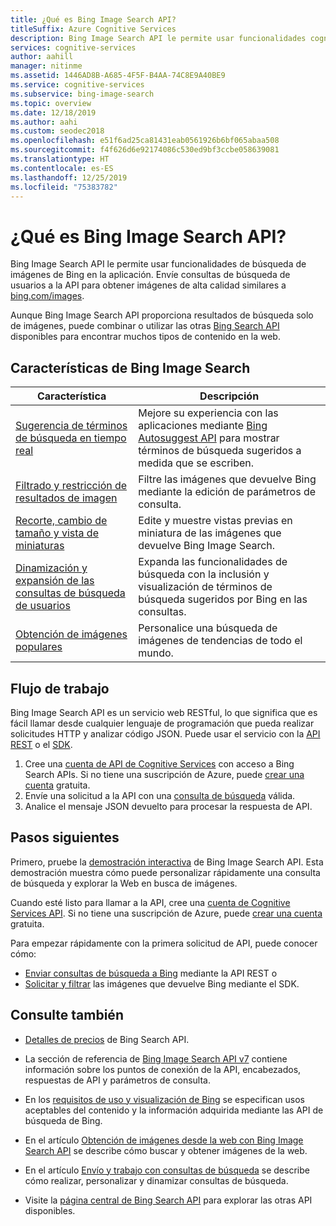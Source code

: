 ```yaml
---
title: ¿Qué es Bing Image Search API?
titleSuffix: Azure Cognitive Services
description: Bing Image Search API le permite usar funcionalidades cognitivas de búsqueda de imágenes de Bing en la aplicación. Envíe consultas de búsqueda de usuarios con la API para obtener y mostrar imágenes relacionadas y de alta calidad similares a Bing Images.
services: cognitive-services
author: aahill
manager: nitinme
ms.assetid: 1446AD8B-A685-4F5F-B4AA-74C8E9A40BE9
ms.service: cognitive-services
ms.subservice: bing-image-search
ms.topic: overview
ms.date: 12/18/2019
ms.author: aahi
ms.custom: seodec2018
ms.openlocfilehash: e51f6ad25ca81431eab0561926b6bf065abaa508
ms.sourcegitcommit: f4f626d6e92174086c530ed9bf3ccbe058639081
ms.translationtype: HT
ms.contentlocale: es-ES
ms.lasthandoff: 12/25/2019
ms.locfileid: "75383782"
---
```

# <a name="what-is-the-bing-image-search-api"></a>¿Qué es Bing Image Search API?

Bing Image Search API le permite usar funcionalidades de búsqueda de imágenes de Bing en la aplicación. Envíe consultas de búsqueda de usuarios a la API para obtener imágenes de alta calidad similares a [bing.com/images](https://www.bing.com/images).

Aunque Bing Image Search API proporciona resultados de búsqueda solo de imágenes, puede combinar o utilizar las otras [Bing Search API](../bing-web-search/bing-api-comparison.md) disponibles para encontrar muchos tipos de contenido en la web.

## <a name="bing-image-search-features"></a>Características de Bing Image Search

| Característica                                                                                                                                                                                 | Descripción                                                                                                                                                            |
|-----------------------------------------------------------------------------------------------------------------------------------------------------------------------------------------|------------------------------------------------------------------------------------------------------------------------------------------------------------------------|
| [Sugerencia de términos de búsqueda en tiempo real](https://docs.microsoft.com/azure/cognitive-services/bing-image-search/concepts/bing-image-search-sending-queries) | Mejore su experiencia con las aplicaciones mediante [Bing Autosuggest API](../bing-autosuggest/get-suggested-search-terms.md) para mostrar términos de búsqueda sugeridos a medida que se escriben. |
| [Filtrado y restricción de resultados de imagen](https://docs.microsoft.com/azure/cognitive-services/bing-image-search/concepts/bing-image-search-get-images)                       | Filtre las imágenes que devuelve Bing mediante la edición de parámetros de consulta.                                                                                                       |
| [Recorte, cambio de tamaño y vista de miniaturas](https://docs.microsoft.com/azure/cognitive-services/bing-web-search/resize-and-crop-thumbnails)                                                | Edite y muestre vistas previas en miniatura de las imágenes que devuelve Bing Image Search.                                                                                      |
| [Dinamización y expansión de las consultas de búsqueda de usuarios](https://docs.microsoft.com/azure/cognitive-services/bing-image-search/concepts/bing-image-search-sending-queries)               | Expanda las funcionalidades de búsqueda con la inclusión y visualización de términos de búsqueda sugeridos por Bing en las consultas.                                                                    |
| [Obtención de imágenes populares](https://review.docs.microsoft.com/azure/cognitive-services/bing-image-search/trending-images)                                                                     | Personalice una búsqueda de imágenes de tendencias de todo el mundo.                                                                                                          |

## <a name="workflow"></a>Flujo de trabajo

Bing Image Search API es un servicio web RESTful, lo que significa que es fácil llamar desde cualquier lenguaje de programación que pueda realizar solicitudes HTTP y analizar código JSON. Puede usar el servicio con la [API REST](https://docs.microsoft.com/azure/cognitive-services/bing-image-search/quickstarts/csharp?) o el [SDK](https://docs.microsoft.com/azure/cognitive-services/bing-image-search/image-search-sdk-quickstart).

1. Cree una [cuenta de API de Cognitive Services](https://docs.microsoft.com/azure/cognitive-services/cognitive-services-apis-create-account) con acceso a Bing Search APIs. Si no tiene una suscripción de Azure, puede [crear una cuenta](https://azure.microsoft.com/try/cognitive-services/?api=bing-web-search-api) gratuita.
2. Envíe una solicitud a la API con una [consulta de búsqueda](https://docs.microsoft.com/azure/cognitive-services/bing-image-search/concepts/bing-image-search-sending-queries) válida.
3. Analice el mensaje JSON devuelto para procesar la respuesta de API.

## <a name="next-steps"></a>Pasos siguientes

Primero, pruebe la [demostración interactiva](https://azure.microsoft.com/services/cognitive-services/bing-image-search-api/) de Bing Image Search API.
Esta demostración muestra cómo puede personalizar rápidamente una consulta de búsqueda y explorar la Web en busca de imágenes.

Cuando esté listo para llamar a la API, cree una [cuenta de Cognitive Services API](https://docs.microsoft.com/azure/cognitive-services/cognitive-services-apis-create-account). Si no tiene una suscripción de Azure, puede [crear una cuenta](https://azure.microsoft.com/try/cognitive-services/?api=bing-web-search-api) gratuita.

Para empezar rápidamente con la primera solicitud de API, puede conocer cómo:

* [Enviar consultas de búsqueda a Bing](https://docs.microsoft.com/azure/cognitive-services/bing-image-search/quickstarts/csharp) mediante la API REST o
* [Solicitar y filtrar](https://docs.microsoft.com/azure/cognitive-services/bing-image-search/image-search-sdk-quickstart) las imágenes que devuelve Bing mediante el SDK.

## <a name="see-also"></a>Consulte también

* [Detalles de precios](https://azure.microsoft.com/pricing/details/cognitive-services/search-api/) de Bing Search API. 

* La sección de referencia de [Bing Image Search API v7](https://docs.microsoft.com/rest/api/cognitiveservices-bingsearch/bing-images-api-v7-reference) contiene información sobre los puntos de conexión de la API, encabezados, respuestas de API y parámetros de consulta.

* En los [requisitos de uso y visualización de Bing](./useanddisplayrequirements.md) se especifican usos aceptables del contenido y la información adquirida mediante las API de búsqueda de Bing.

* En el artículo [Obtención de imágenes desde la web con Bing Image Search API](https://docs.microsoft.com/azure/cognitive-services/bing-image-search/concepts/bing-image-search-get-images) se describe cómo buscar y obtener imágenes de la web.

* En el artículo [Envío y trabajo con consultas de búsqueda](https://docs.microsoft.com/azure/cognitive-services/bing-image-search/concepts/bing-image-search-sending-queries) se describe cómo realizar, personalizar y dinamizar consultas de búsqueda.

* Visite la [página central de Bing Search API](../bing-web-search/search-the-web.md) para explorar las otras API disponibles.
